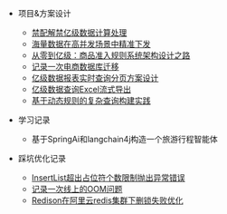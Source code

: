 <!-- _sidebar.md -->

* 项目&方案设计
    * [禁配解禁亿级数据计算处理](./content/project/禁配解禁亿级数据计算处理.md)
    * [海量数据在高并发场景中精准下发](./content/project/海量数据在高并发场景中精准下发.md)
    * [从零到亿级：商品准入规则系统架构设计之路](./content/project/从零到亿级：商品准入规则系统架构设计之路.md)
    * [记录一次电商数据库迁移](./content/project/记录一次电商数据库迁移.md)
    * [亿级数据报表实时查询分页方案设计](./content/project/亿级数据报表实时查询分页方案设计.md)
    * [亿级数据查询Excel流式导出](./content/project/亿级数据查询Excel流式导出.md)
    * [基于动态规则的复杂查询构建实践 ](./content/project/基于动态规则的复杂查询构建实践.md)
    
* 学习记录

    - 基于SpringAi和langchain4j构造一个旅游行程智能体

* 踩坑优化记录

    - [InsertList超出占位符个数限制抛出异常错误](./content/project/InsertList超出占位符个数限制抛出异常错误.md)
    - [记录一次线上的OOM问题](./content/project/记录一次线上的OOM问题.md)
    - [Redison在阿里云redis集群下删锁失败优化](./content/project/Redison在阿里云redis集群下删锁失败优化.md)

    
    
    
    
    
